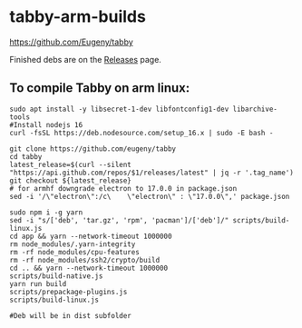 # tabby-arm-builds
https://github.com/Eugeny/tabby

Finished debs are on the [Releases](https://github.com/Jai-JAP/tabby-arm-builds/releases) page.

## To compile Tabby on arm linux:
```
sudo apt install -y libsecret-1-dev libfontconfig1-dev libarchive-tools
#Install nodejs 16
curl -fsSL https://deb.nodesource.com/setup_16.x | sudo -E bash -

git clone https://github.com/eugeny/tabby
cd tabby
latest_release=$(curl --silent "https://api.github.com/repos/$1/releases/latest" | jq -r '.tag_name')
git checkout ${latest_release}
# for armhf downgrade electron to 17.0.0 in package.json
sed -i '/\"electron\":/c\    \"electron\" : \"17.0.0\",' package.json

sudo npm i -g yarn
sed -i "s/['deb', 'tar.gz', 'rpm', 'pacman']/['deb']/" scripts/build-linux.js
cd app && yarn --network-timeout 1000000
rm node_modules/.yarn-integrity
rm -rf node_modules/cpu-features
rm -rf node_modules/ssh2/crypto/build  
cd .. && yarn --network-timeout 1000000
scripts/build-native.js
yarn run build
scripts/prepackage-plugins.js
scripts/build-linux.js

#Deb will be in dist subfolder
```
